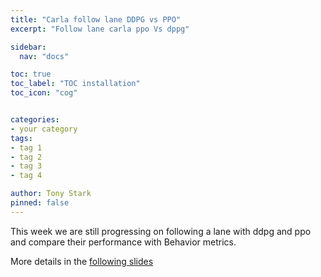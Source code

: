 ```yaml
---
title: "Carla follow lane DDPG vs PPO"
excerpt: "Follow lane carla ppo Vs dppg"

sidebar:
  nav: "docs"

toc: true
toc_label: "TOC installation"
toc_icon: "cog"


categories:
- your category
tags:
- tag 1
- tag 2
- tag 3
- tag 4

author: Tony Stark
pinned: false
---
```


This week we are still progressing on following a lane with ddpg and ppo and compare their performance
with Behavior metrics.

More details in the [following slides](https://docs.google.com/presentation/d/1FqCalkvOfs1XkJBlOOCo30LhMBTI1h_2Jfg7kIgoVOo/edit#slide=id.g30b0a1af163_0_12)